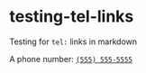 # testing-tel-links
Testing for `tel:` links in markdown

A phone number: [`(555) 555-5555`](tel:5555555555)

